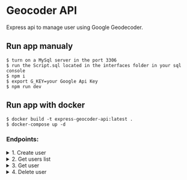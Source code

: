 # Geocoder API

Express api to manage user using Google Geodecoder.

## Run app manualy

    $ turn on a MySql server in the port 3306
    $ run the Script.sql located in the interfaces folder in your sql console
    $ npm i
    $ export G_KEY=your Google Api Key
    $ npm run dev

## Run app with docker

    $ docker build -t express-geocoder-api:latest .
	$ docker-compose up -d

### Endpoints:
<details>
<summary>1. Create user</summary>
	URL : `http://localhost:5000/users/new`
    <br>
    Method : `POST`	
    <br>
    Notes : 
    <br/>
      <ul>
          <li>You can add the 'simulate' param to simulate the request if you can't use a billing account. Example: `http://localhost:5000/users/new?simulate=1`</li>
      </ul>
    <br>
    Request body example : 
    <pre>
    {
        "usuario": {
            "nombre": "ejemplo", 
            "apellido": "ejemplo", 
            "direccion": "calle falsa 123", 
            "ciudad": "ejemplo"
        }
    }
    </pre>
    <br>
    Response body example :     

    {
        "id": 2,
        "nombre": "ejemplo",
        "apellido": "ejemplo",
        "direccion": "calle falsa 123",
        "ciudad": "ejemplo",
        "longitud": 37.4224764,
        "latitud": -122.0842499,
        "estadogeo": "A"
    }    
</details>

<details>
	<summary>2. Get users list</summary>
	URL : `http://localhost:5000/users`
    <br>
    Method : `GET`
    <br>
    Response body example :     

    [
        {
            "id": 1,
            "nombre": "sdas S S Sdsds33",
            "apellido": "sadds",
            "direccion": "saddas",
            "ciudad": "dsasds",
            "longitud": 37.4224764,
            "latitud": -122.0842499,
            "estadogeo": "A"
        },
        {
            "id": 2,
            "nombre": "ejemplo",
            "apellido": "ejemplo",
            "direccion": "calle falsa 123",
            "ciudad": "ejemplo",
            "longitud": 37.4224764,
            "latitud": -122.0842499,
            "estadogeo": "A"
        }
    ]
</details>

<details>
	<summary>3. Get user</summary>
	URL : `http://localhost:5000/users/${id}`
    <br>
    Method : `GET`
    <br>    
    Response body example :     

    {
        "id": 2,
        "nombre": "ejemplo",
        "apellido": "ejemplo",
        "direccion": "calle falsa 123",
        "ciudad": "ejemplo",
        "longitud": 37.4224764,
        "latitud": -122.0842499,
        "estadogeo": "A"
    }
</details>

<details>
	<summary>4. Delete user</summary>
	URL : `http://localhost:5000/users/${id}`
    <br>
    Method : `DELETE`
    <br>
    Response body example :     

    {
        "msg": "El usuario ha sido eliminado con exito!"
    }
</details>